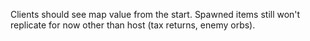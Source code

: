 Clients should see map value from the start. Spawned items still won't replicate for now other than host (tax returns, enemy orbs).